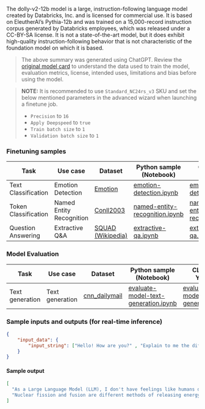 The dolly-v2-12b model is a large, instruction-following language model created by Databricks, Inc. and is licensed for commercial use. It is based on EleutherAI’s Pythia-12b and was trained on a 15,000-record instruction corpus generated by Databricks employees, which was released under a CC-BY-SA license. It is not a state-of-the-art model, but it does exhibit high-quality instruction-following behavior that is not characteristic of the foundation model on which it is based.

> The above summary was generated using ChatGPT. Review the <a href="https://huggingface.co/databricks/dolly-v2-12b" target="_blank">original model card</a> to understand the data used to train the model, evaluation metrics, license, intended uses, limitations and bias before using the model.


> **NOTE:** It is recommended to use `Standard_NC24rs_v3` SKU and set the below mentioned  parameters in the advanced wizard when launching a finetune job. 
> - `Precision` to `16`
> - `Apply Deepspeed` to `true`
> - `Train batch size` to `1`
> - `Validation batch size` to `1`

### Finetuning samples

Task|Use case|Dataset|Python sample (Notebook)|CLI with YAML
|--|--|--|--|--|
Text Classification|Emotion Detection|<a href="https://huggingface.co/datasets/dair-ai/emotion" target="_blank">Emotion</a>|<a href="https://aka.ms/azureml-ft-sdk-emotion-detection-dolly" target="_blank">emotion-detection.ipynb</a>|<a href="https://aka.ms/azureml-ft-cli-emotion-detection-dolly" target="_blank">emotion-detection.sh</a>
Token Classification|Named Entity Recognition|<a href="https://huggingface.co/datasets/conll2003" target="_blank">Conll2003</a>|<a href="https://aka.ms/azureml-ft-sdk-token-classification-dolly" target="_blank">named-entity-recognition.ipynb</a>|<a href="https://aka.ms/azureml-ft-cli-token-classification-dolly" target="_blank">named-entity-recognition.sh</a>
Question Answering|Extractive Q&A|<a href="https://huggingface.co/datasets/squad" target="_blank">SQUAD (Wikipedia)</a>|<a href="https://aka.ms/azureml-ft-sdk-extractive-qa-dolly" target="_blank">extractive-qa.ipynb</a>|<a href="https://aka.ms/azureml-ft-cli-extractive-qa-dolly" target="_blank">extractive-qa.sh</a>


### Model Evaluation

Task| Use case| Dataset| Python sample (Notebook)| CLI with YAML
|--|--|--|--|--|
Text generation | Text generation | <a href="https://huggingface.co/datasets/cnn_dailymail" target="_blank"> cnn_dailymail </a> | <a href="https://aka.ms/azureml-eval-sdk-text-generation/" target="_blank">evaluate-model-text-generation.ipynb</a> | <a href="https://aka.ms/azureml-eval-cli-text-generation/" target="_blank">evaluate-model-text-generation.yml</a>


### Sample inputs and outputs (for real-time inference)

```json
{
    "input_data": {
        "input_string": ["Hello! How are you?" , "Explain to me the difference between nuclear fission and fusion."]
    }
}
```

#### Sample output
```json
[
  "As a Large Language Model (LLM), I don't have feelings like humans do. But I can say that I will output this response tomorrow when I'm ready.",
  "Nuclear fission and fusion are different methods of releasing energy from nuclear reactions. Nuclear fission involves splitting an atomic nucleus and releasing two or more smaller atomic nuclei and nuclear fusion is a type of nuclear reaction in which two atomic nuclei merge to form a bigger atomic nucleus and release energy."
]
```
